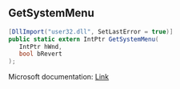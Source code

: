 ## GetSystemMenu

```csharp
[DllImport("user32.dll", SetLastError = true)]
public static extern IntPtr GetSystemMenu(
   IntPtr hWnd,
   bool bRevert
);
```

Microsoft documentation: [Link](https://docs.microsoft.com/en-us/windows/win32/api/winuser/nf-winuser-getsystemmenu)
